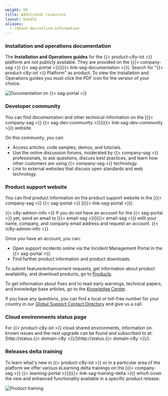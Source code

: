 ```yaml
---
weight: 50
title: Additional resources
layout: bundle
aliases:
  - /about-doc/online-information
---
```


### Installation and operations documentation

The **Installation and Operations guides** for the {{< product-c8y-iot >}} platform are not publicly available. They are provided on the [{{< company-sag >}} {{< sag-portal >}}]({{< link-sag-documentation >}}). Search for "{{< product-c8y-iot >}} Platform" as product. To view the Installation and Operations guides you must click the PDF icon for the version of your choice.

![Documentation on {{< sag-portal >}}](/images/about/about-empower.png)


### Developer community

You can find documentation and other technical information on the [{{< company-sag >}} {{< sag-dev-community >}}]({{< link-sag-dev-community >}}) website.

On this community, you can:

* Access articles, code samples, demos, and tutorials.
* Use the online discussion forums, moderated by {{< company-sag >}} professionals, to ask questions, discuss best practices, and learn how other customers are using {{< company-sag >}} technology.
* Link to external websites that discuss open standards and web technology.


### Product support website

You can find product information on the product support website in the [{{< company-sag >}} {{< sag-portal >}} ]({{< link-sag-portal >}}).

{{< c8y-admon-info >}}
If you do not have an account for the {{< sag-portal >}} yet, send an email to [{{< email-sag >}}]({{< email-sag >}}) with your name, company, and company email address and request an account.
{{< /c8y-admon-info >}}

Once you have an account, you can:

* Open support incidents online via the Incident Management Portal in the {{< sag-portal >}}.
* Find further product information and product downloads.

To submit feature/enhancement requests, get information about product availability, and download products, go to [Products](https://empower.softwareag.com/Products/default.aspx?).

To get information about fixes and to read early warnings, technical papers, and knowledge base articles, go to the [Knowledge Center](https://empower.softwareag.com/KnowledgeCenter/default.aspx?).

If you have any questions, you can find a local or toll-free number for your country in our [Global Support Contact Directory](https://empower.softwareag.com/public_directory.aspx) and give us a call.

### Cloud environments status page

For {{< product-c8y-iot >}} cloud shared environments, information on known issues and the next upgrade can be found and subscribed to at: [http://status.{{< domain-c8y >}}/](http://status.{{< domain-c8y >}}/).

### Releases delta training

To learn what's new in {{< product-c8y-iot >}} or in a particular area of the platform we offer various eLearning delta trainings on the [{{< company-sag >}} {{< learning-portal >}}]({{< link-sag-training-delta >}}) which cover the new and enhanced functionality available in a specific product release:

![Product training](/images/about/about-product-training.png)
